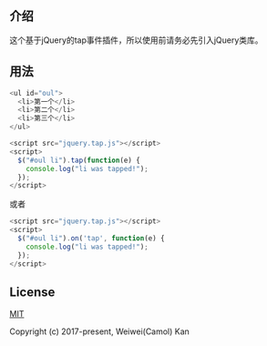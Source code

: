 ## 介绍

这个基于jQuery的tap事件插件，所以使用前请务必先引入jQuery类库。

## 用法

```javascript
<ul id="oul">
  <li>第一个</li>
  <li>第二个</li>
  <li>第三个</li>
</ul>

<script src="jquery.tap.js"></script>
<script>
  $("#oul li").tap(function(e) {
    console.log("li was tapped!");
  });
</script>
```
或者
```javascript
<script src="jquery.tap.js"></script>
<script>
  $("#oul li").on('tap', function(e) {
    console.log("li was tapped!");
  });
</script>
```
## License

[MIT](http://opensource.org/licenses/MIT)

Copyright (c) 2017-present, Weiwei(Camol) Kan
